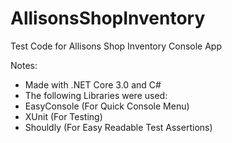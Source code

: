# AllisonsShopInventory
Test Code for Allisons Shop Inventory Console App

Notes:
 * Made with .NET Core 3.0 and C#
 * The following Libraries were used:
  * EasyConsole (For Quick Console Menu)
  * XUnit (For Testing)
  * Shouldly (For Easy Readable Test Assertions)

